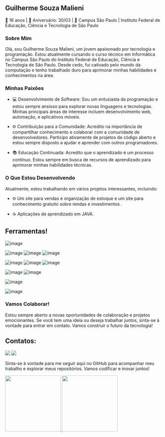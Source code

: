 ## Guilherme Souza Malieni

🎂 16 anos | 📅 Aniversário: 30/03 | 🏫 Campus São Paulo | Instituto Federal de Educação, Ciência e Tecnologia de São Paulo

### Sobre Mim

Olá, sou Guilherme Souza Malieni, um jovem apaixonado por tecnologia e programação. Estou atualmente cursando o curso técnico em Informática no Campus São Paulo do Instituto Federal de Educação, Ciência e Tecnologia de São Paulo. Desde cedo, fui cativado pelo mundo da computação e tenho trabalhado duro para aprimorar minhas habilidades e conhecimentos na área.

### Minhas Paixões

- 💻 Desenvolvimento de Software: Sou um entusiasta da programação e estou sempre ansioso para explorar novas linguagens e tecnologias. Minhas principais áreas de interesse incluem desenvolvimento web, automação, e aplicativos móveis.

- 🌐 Contribuição para a Comunidade: Acredito na importância de compartilhar conhecimento e colaborar com a comunidade de desenvolvedores. Participo ativamente de projetos de código aberto e estou sempre disposto a ajudar e aprender com outros programadores.

- 📚 Educação Continuada: Acredito que o aprendizado é um processo contínuo. Estou sempre em busca de recursos de aprendizado para aprimorar minhas habilidades técnicas.

### O Que Estou Desenvolvendo

Atualmente, estou trabalhando em vários projetos interessantes, incluindo:

- 🌐 Um site para vendas e organização de estoque e um site para conhecimento gratuito sobre rendas e investimentos .

- ☕ Aplicações de aprendizado em JAVA.



## Ferramentas!
![image](https://github.com/Malieni/Malieni/assets/137828338/62cd89a8-f0c4-4e34-9669-20a5f333bdcc)

![image](https://github.com/Malieni/Malieni/assets/137828338/c22d20d3-dbfa-4475-931f-2e058520e124)
![image](https://github.com/Malieni/Malieni/assets/137828338/e30c0e35-0fa1-4425-be26-0268dabe9040)
![image](https://github.com/Malieni/Malieni/assets/137828338/84ed4865-e647-468f-9f62-4fb07e761350)


![image](https://github.com/Malieni/Malieni/assets/137828338/0befd7fc-4a55-4dc7-8691-4a9c518184cd)
![image](https://github.com/Malieni/Malieni/assets/137828338/1f520f9d-8824-4790-9fdd-19bdd7e35823)
![image](https://github.com/Malieni/Malieni/assets/137828338/2d9fbc4d-7589-4f72-af53-d95dff7024f7)


![image](https://github.com/Malieni/Malieni/assets/137828338/85c8cddc-3d50-431d-8359-01fba160d24f)
![image](https://github.com/Malieni/Malieni/assets/137828338/585a5fa0-7225-4d9a-9e98-6cc9179481cf)





![image](https://github.com/Malieni/Malieni/assets/137828338/e0291422-2a82-4003-a617-19f9c475d8b2)

![image](https://github.com/Malieni/Malieni/assets/137828338/88ece4fd-f071-4907-9cb0-fcbd7f1c1d83)
### Vamos Colaborar!

Estou sempre aberto a novas oportunidades de colaboração e projetos emocionantes. Se você tem uma ideia ou deseja trabalhar juntos, sinta-se à vontade para entrar em contato. Vamos construir o futuro da tecnologia!


## Contatos:

<div>
<a href="https://instagram.com/gui.souza_s2" target="_blank"><img loading="lazy" src="https://img.shields.io/badge/-Instagram-%23E4405F?style=for-the-badge&logo=instagram&logoColor=white" target="_blank"></a>
<a href = "mailto:contato@Guilherme Souza Malieni"><img loading="lazy" src="https://img.shields.io/badge/Gmail-D14836?style=for-the-badge&logo=gmail&logoColor=white" target="_blank"></a> 
</div>


Sinta-se à vontade para me seguir aqui no GitHub para acompanhar meu trabalho e explorar meus repositórios. Vamos codificar e inovar juntos!


<div>
<a href="https://github.com/Malieni">
<img loading="lazy" height="180em" src="https://github-readme-stats.vercel.app/api/top-langs/?username=Malieni&layout=compact&langs_count=7&theme=dracula"/>
<img loading="lazy" height="180em" src="https://github-readme-stats.vercel.app/api?username=Malieni&show_icons=true&theme=dracula&include_all_commits=true&count_private=true"/>
</div>
